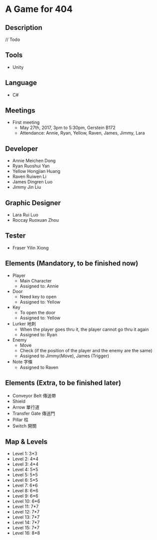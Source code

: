 # A Game for 404

## Description
// Todo

## Tools
- Unity

## Language
- C#

## Meetings
- First meeting
	- May 27th, 2017, 3pm to 5:30pm, Gerstein B172
	- Attendance: Annie, Ryan, Yellow, Raven, James, Jimmy, Lara

## Developer
- Annie Meichen Dong
- Ryan Ruoshui Yan
- Yellow Hongjian Huang
- Raven Ruiwen Li
- James Dingren Luo
- Jimmy Jin Liu

## Graphic Designer
- Lara Rui Luo
- Roccay Ruoxuan Zhou

## Tester
- Fraser Yilin Xiong

## Elements (Mandatory, to be finished now)
- Player
	- Main Character
	- Assigned to: Annie
- Door
	- Need key to open
	- Assigned to: Yellow
- Key
	- To open the door
	- Assigned to: Yellow
- Lurker 地刺
	- When the player goes thru it, the player cannot go thru it again
	- Assigned to: Ryan
- Enemy
	- Move
	- Check (if the position of the player and the enemy are the same)
	- Assigned to Jimmy(Move), James (Trigger)
- Note 字條
	- Assigned to Raven

## Elements (Extra, to be finished later)
- Conveyor Belt 傳送帶
- Shield
- Arrow 單行道
- Transfer Gate 傳送門
- Pillar 柱
- Switch 開關

## Map & Levels
- Level 1: 3*3
- Level 2: 4*4
- Level 3: 4*4
- Level 4: 5*5
- Level 5: 5*5
- Level 6: 5*5
- Level 7: 6*6
- Level 8: 6*6
- Level 9: 6*6
- Level 10: 6*6
- Level 11: 7*7
- Level 12: 7*7
- Level 13: 7*7
- Level 14: 7*7
- Level 15: 7*7
- Level 16: 8*8
